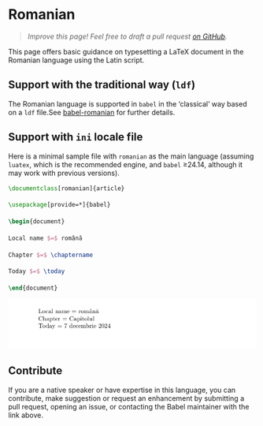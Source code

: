 # Romanian

<blockquote>
  <p><em>Improve this page! Feel free to draft a pull request <a href="https://github.com/latex3/babel/tree/docs/docs">on GitHub</a>.</em></p>
</blockquote>

This page offers basic guidance on typesetting a LaTeX document in the
Romanian language using the Latin script.

## Support with the traditional way (`ldf`)

The Romanian language is supported in `babel` in the ‘classical’ way
based on a `ldf` file.See [babel-romanian](https://ctan.org/pkg/babel-romanian) for further details.

## Support with `ini` locale file

Here is a minimal sample file with `romanian` as the main language
(assuming `luatex`, which is the recommended engine, and `babel` ≥24.14,
although it may work with previous versions).

```tex
\documentclass[romanian]{article}

\usepackage[provide=*]{babel}

\begin{document}

Local name $=$ română

Chapter $=$ \chaptername

Today $=$ \today

\end{document}
```

![](../media/locale-romanian.png)

## Contribute

If you are a native speaker or have expertise in this language, you can
contribute, make suggestion or request an enhancement by submitting a
pull request, opening an issue, or contacting the Babel maintainer with
the link above.